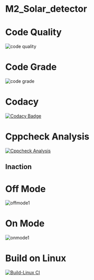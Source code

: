 # M2_Solar_detector
# Code Quality
![code quality](https://api.codiga.io/project/32944/score/svg)
# Code Grade
![code grade](https://api.codiga.io/project/32944/status/svg)
# Codacy
[![Codacy Badge](https://app.codacy.com/project/badge/Grade/71daeddb928348de8d82cabe28e97379)](https://www.codacy.com/gh/rishivardhan01/M2_Solar_detector/dashboard?utm_source=github.com&amp;utm_medium=referral&amp;utm_content=rishivardhan01/M2_Solar_detector&amp;utm_campaign=Badge_Grade)
# Cppcheck Analysis
[![Cppcheck Analysis](https://github.com/rishivardhan01/M2_Solar_detector/actions/workflows/Cppcheck%20analysis.yml/badge.svg)](https://github.com/rishivardhan01/M2_Solar_detector/actions/workflows/Cppcheck%20analysis.yml)
## Inaction
# Off Mode
![offmode1](https://user-images.githubusercontent.com/63336586/164479119-0732f1b9-1c87-4f9c-b7ea-9177c5bc629e.png)

# On Mode
![onmode1](https://user-images.githubusercontent.com/63336586/164479187-9bbab57d-3a29-4171-9033-44d4c9f4d55b.png)

# Build on Linux
[![Build-Linux CI](https://github.com/rishivardhan01/M2_Solar_detector/actions/workflows/Build%20on%20Linux.yml/badge.svg)](https://github.com/rishivardhan01/M2_Solar_detector/actions/workflows/Build%20on%20Linux.yml)
 
